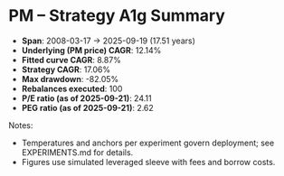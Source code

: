 # PM – Strategy A1g Summary

- **Span**: 2008-03-17 → 2025-09-19 (17.51 years)
- **Underlying (PM price) CAGR**: 12.14%
- **Fitted curve CAGR**: 8.87%
- **Strategy CAGR**: 17.06%
- **Max drawdown**: -82.05%
- **Rebalances executed**: 100
- **P/E ratio (as of 2025-09-21)**: 24.11
- **PEG ratio (as of 2025-09-21)**: 2.62

Notes:

- Temperatures and anchors per experiment govern deployment; see EXPERIMENTS.md for details.
- Figures use simulated leveraged sleeve with fees and borrow costs.

